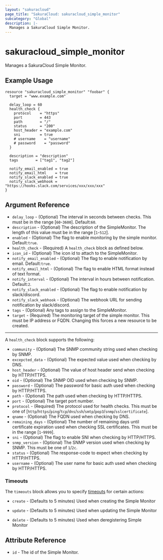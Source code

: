 ```yaml
---
layout: "sakuracloud"
page_title: "SakuraCloud: sakuracloud_simple_monitor"
subcategory: "Global"
description: |-
  Manages a SakuraCloud Simple Monitor.
---
```


# sakuracloud_simple_monitor

Manages a SakuraCloud Simple Monitor.

## Example Usage

```hcl
resource "sakuracloud_simple_monitor" "foobar" {
  target = "www.example.com"

  delay_loop = 60
  health_check {
    protocol    = "https"
    port        = 443
    path        = "/"
    status      = "200"
    host_header = "example.com"
    sni         = true
    # username    = "username"
    # password    = "password"
  }

  description = "description"
  tags        = ["tag1", "tag2"]

  notify_email_enabled = true
  notify_email_html    = true
  notify_slack_enabled = true
  notify_slack_webhook = "https://hooks.slack.com/services/xxx/xxx/xxx"
}
```
## Argument Reference

* `delay_loop` - (Optional) The interval in seconds between checks. This must be in the range [`60`-`3600`]. Default:`60`.
* `description` - (Optional) The description of the SimpleMonitor. The length of this value must be in the range [`1`-`512`].
* `enabled` - (Optional) The flag to enable monitoring by the simple monitor. Default:`true`.
* `health_check` - (Required) A `health_check` block as defined below.
* `icon_id` - (Optional) The icon id to attach to the SimpleMonitor.
* `notify_email_enabled` - (Optional) The flag to enable notification by email. Default:`true`.
* `notify_email_html` - (Optional) The flag to enable HTML format instead of text format.
* `notify_interval` - (Optional) The interval in hours between notification. Default:`2`.
* `notify_slack_enabled` - (Optional) The flag to enable notification by slack/discord.
* `notify_slack_webhook` - (Optional) The webhook URL for sending notification by slack/discord.
* `tags` - (Optional) Any tags to assign to the SimpleMonitor.
* `target` - (Required) The monitoring target of the simple monitor. This must be IP address or FQDN. Changing this forces a new resource to be created.


---

A `health_check` block supports the following:

* `community` - (Optional) The SNMP community string used when checking by SNMP.
* `excepcted_data` - (Optional) The expected value used when checking by DNS.
* `host_header` - (Optional) The value of host header send when checking by HTTP/HTTPS.
* `oid` - (Optional) The SNMP OID used when checking by SNMP.
* `password` - (Optional) The password for basic auth used when checking by HTTP/HTTPS.
* `path` - (Optional) The path used when checking by HTTP/HTTPS.
* `port` - (Optional) The target port number.
* `protocol` - (Required) The protocol used for health checks. This must be one of [`http`/`https`/`ping`/`tcp`/`dns`/`ssh`/`smtp`/`pop3`/`snmp`/`sslcertificate`].
* `qname` - (Optional) The FQDN used when checking by DNS.
* `remaining_days` - (Optional) The number of remaining days until certificate expiration used when checking SSL certificates. This must be in the range [`1`-`9999`].
* `sni` - (Optional) The flag to enable SNI when checking by HTTP/HTTPS.
* `snmp_version` - (Optional) The SNMP version used when checking by SNMP. This must be one of `1`/`2c`.
* `status` - (Optional) The response-code to expect when checking by HTTP/HTTPS.
* `username` - (Optional) The user name for basic auth used when checking by HTTP/HTTPS.


### Timeouts

The `timeouts` block allows you to specify [timeouts](https://www.terraform.io/docs/configuration/resources.html#operation-timeouts) for certain actions:

* `create` - (Defaults to 5 minutes) Used when creating the Simple Monitor


* `update` - (Defaults to 5 minutes) Used when updating the Simple Monitor

* `delete` - (Defaults to 5 minutes) Used when deregistering Simple Monitor



## Attribute Reference

* `id` - The id of the Simple Monitor.



